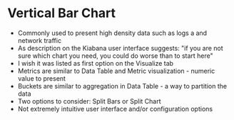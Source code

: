 # Vertical Bar Chart #

* Commonly used to present high density data such as logs a and network traffic
* As description on the Kiabana user interface suggests: "if you are not sure which chart you need, you could do worse than to start here"
* I wish it was listed as first option on the Visualize tab
* Metrics are similar to Data Table and Metric visualization - numeric value to present
* Buckets are similar to aggregation in Data Table - a way to partition the data
* Two options to consider: Split Bars or Split Chart
* Not extremely intuitive user interface and/or configuration options
